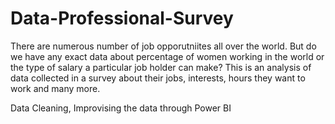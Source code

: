# Data-Professional-Survey

There are numerous number of job opporutniites all over the world. But do we have any exact data about percentage of women working in the world or the type of salary a particular job holder can make?
This is an analysis of data collected in a survey about their jobs, interests, hours they want to work and many more.

Data Cleaning, Improvising the data through Power BI
